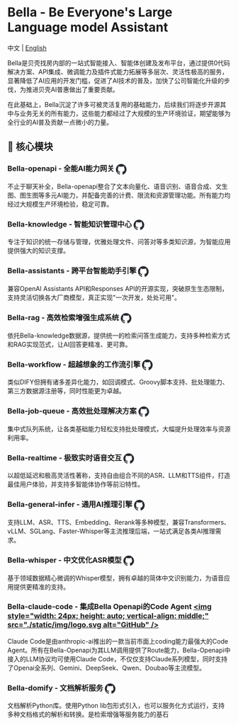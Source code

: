 # Bella - Be Everyone's Large Language model Assistant

中文 | [English](./README_en.md)

Bella是贝壳找房内部的一站式智能接入、智能体创建及发布平台，通过提供0代码解决方案、API集成、微调能力及插件式能力拓展等多层次、灵活性极高的服务，显著降低了AI应用的开发门槛，促进了AI技术的普及，加快了公司智能化升级的步伐，为推进贝壳AI普惠做出了重要贡献。

在此基础上，Bella沉淀了许多可被灵活复用的基础能力，后续我们将逐步开源其中与业务无关的所有能力，这些能力都经过了大规模的生产环境验证，期望能够为全行业的AI普及贡献一点微小的力量。

## 💎 核心模块
### Bella-openapi - 全能AI能力网关 <a href="https://github.com/LianjiaTech/bella-openapi"><img style="width: 24px; height: auto; vertical-align: middle;" src="./static/img/github/github-mark.svg" alt="GitHub" /></a>
不止于聊天补全，Bella-openapi整合了文本向量化、语音识别、语音合成、文生图、图生图等多元AI能力，并配备完善的计费、限流和资源管理功能。所有能力均经过大规模生产环境检验，稳定可靠。

### Bella-knowledge - 智能知识管理中心 <a href="https://github.com/LianjiaTech/bella-knowledge"><img style="width: 24px; height: auto; vertical-align: middle;" src="./static/img/github/github-mark.svg" alt="GitHub" /></a>
专注于知识的统一存储与管理，优雅处理文件、问答对等多类知识源，为智能应用提供强大的知识支撑。

### Bella-assistants - 跨平台智能助手引擎 <a href="https://github.com/LianjiaTech/bella-assistants"><img style="width: 24px; height: auto; vertical-align: middle;" src="./static/img/github/github-mark.svg" alt="GitHub" /></a>
兼容OpenAI Assistants API和Responses API的开源实现，突破原生生态限制，支持灵活切换各大厂商模型，真正实现"一次开发，处处可用"。

### Bella-rag - 高效检索增强生成系统 <a href="https://github.com/LianjiaTech/bella-rag"><img style="width: 24px; height: auto; vertical-align: middle;" src="./static/img/github/github-mark.svg" alt="GitHub" /></a>
依托Bella-knowledge数据源，提供统一的检索问答生成能力，支持多种检索方式和RAG实现范式，让AI回答更精准、更可靠。

### Bella-workflow - 超越想象的工作流引擎 <a href="https://github.com/LianjiaTech/bella-workflow"><img style="width: 24px; height: auto; vertical-align: middle;" src="./static/img/github/github-mark.svg" alt="GitHub" /></a>
类似DIFY但拥有诸多差异化能力，如回调模式、Groovy脚本支持、批处理能力、第三方数据源注册等，同时性能更为卓越。

### Bella-job-queue - 高效批处理解决方案 <a href="https://github.com/LianjiaTech/bella-job-queue"><img style="width: 24px; height: auto; vertical-align: middle;" src="./static/img/github/github-mark.svg" alt="GitHub" /></a>
集中式队列系统，让各类基础能力轻松支持批处理模式，大幅提升处理效率与资源利用率。

### Bella-realtime - 极致实时语音交互 <a href="https://github.com/LianjiaTech/bella-realtime"><img style="width: 24px; height: auto; vertical-align: middle;" src="./static/img/github/github-mark.svg" alt="GitHub" /></a>
以超低延迟和极高灵活性著称，支持自由组合不同的ASR、LLM和TTS组件，打造最佳用户体验，并支持多智能体协作等前沿特性。

### Bella-general-infer - 通用AI推理引擎 <a href="https://github.com/LianjiaTech/bella-general-infer"><img style="width: 24px; height: auto; vertical-align: middle;" src="./static/img/github/github-mark.svg" alt="GitHub" /></a>
支持LLM、ASR、TTS、Embedding、Rerank等多种模型，兼容Transformers、vLLM、SGLang、Faster-Whisper等主流推理后端，一站式满足各类AI推理需求。

### Bella-whisper - 中文优化ASR模型 <a href="https://github.com/LianjiaTech/bella-whisper"><img style="width: 24px; height: auto; vertical-align: middle;" src="./static/img/github/github-mark.svg" alt="GitHub" /></a>
基于领域数据精心微调的Whisper模型，拥有卓越的简体中文识别能力，为语音应用提供更精准的支持。

### Bella-claude-code - 集成Bella Openapi的Code Agent <a href="https://doc.bella.top/docs/claude-code/introduction"><img style="width: 24px; height: auto; vertical-align: middle;" src="./static/img/logo.svg alt="GitHub" /></a>
Claude Code是由anthropic-ai推出的一款当前市面上coding能力最强大的Code Agent。所有在Bella-Openapi为其LLM调用提供了Route能力，Bella-Openapi中接入的LLM协议均可使用Claude Code，不仅仅支持Claude系列模型，同时支持了Openai全系列、Gemini、DeepSeek、Qwen、Doubao等主流模型。

### Bella-domify - 文档解析服务  <a href="https://github.com/LianjiaTech/bella-domify"><img style="width: 24px; height: auto; vertical-align: middle;" src="./static/img/github/github-mark.svg" alt="GitHub" /></a>
文档解析Python库。使用Python lib包形式引入，也可以服务化方式运行，支持多种文档格式的解析和转换。是检索增强等服务能力的基石
